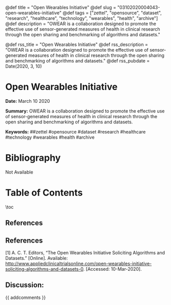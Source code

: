 @def title = "Open Wearables Initiative"
@def slug = "03102020004043-open-wearables-initiative"
@def tags = ["zettel", "opensource", "dataset", "research", "healthcare", "technology", "wearables", "health", "archive"]
@def description = "OWEAR is a collaboration designed to promote the effective use of sensor-generated measures of health in clinical research through the open sharing and benchmarking of algorithms and datasets."

@def rss_title = "Open Wearables Initiative"
@def rss_description = "OWEAR is a collaboration designed to promote the effective use of sensor-generated measures of health in clinical research through the open sharing and benchmarking of algorithms and datasets."
@def rss_pubdate = Date(2020, 3, 10)


Open Wearables Initiative
=========

**Date:** March 10 2020

**Summary:** OWEAR is a collaboration designed to promote the effective use of sensor-generated measures of health in clinical research through the open sharing and benchmarking of algorithms and datasets.

**Keywords:** ##zettel #opensource #dataset #research #healthcare #technology #wearables #health #archive

Bibliography
==========

Not Available

Table of Contents
=========

\toc


## References

## References

[1] A. C. T. Editors, “The Open Wearables Initiative Soliciting Algorithms and Datasets.” [Online]. Available: http://www.appliedclinicaltrialsonline.com/open-wearables-initiative-soliciting-algorithms-and-datasets-0. [Accessed: 10-Mar-2020].
## Discussion: 

{{ addcomments }}
